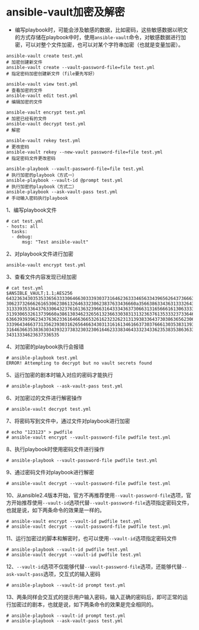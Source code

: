 ansible-vault加密及解密
===

- 编写playbook时，可能会涉及敏感的数据，比如密码，这些敏感数据以明文的方式存储在playbook中时，使用`ansible-vault`命令，对敏感数据进行加密，可以对整个文件加密，也可以对某个字符串加密（也就是变量加密）。

```
ansible-vault create test.yml                                         # 加密创建新文件
ansible-vault create --vault-password-file=file test.yml              # 指定密码加密创建新文件（file要先写好）

ansible-vault view test.yml                                           # 查看加密的文件
ansible-vault edit test.yml                                           # 编辑加密的文件

ansible-vault encrypt test.yml                                        # 加密已经有的文件
ansible-vault decrypt test.yml                                        # 解密

ansible-vault rekey test.yml                                          # 更改密码
ansible-vault rekey --new-vault password-file=file test.yml           # 指定密码文件更改密码

ansible-playbook --vault-password-file=file test.yml                  # 执行加密的playbook（方式一）
ansible-playbook --vault-id @prompt test.yml                          # 执行加密的playbook（方式二）
ansible-playbook --ask-vault-pass test.yml                            # 手动输入密码执行playbook
```

1、编写playbook文件
```
# cat test.yml
- hosts: all
  tasks:
  - debug:
      msg: "Test ansible-vault"
```

2、对playbook文件进行加密
```
ansible-vault encrypt test.yml
```

3、查看文件内容发现已经加密
```
# cat test.yml
$ANSIBLE_VAULT;1.1;AES256
64323634303535336563333064663033393037316462363334656334396562643736663839386464
3062373266626165306238613264633230623837633436660a356638633436313332643735613335
31333935336437633064323761613632396631643334363730663131656661613063333265363838
3139306532613739660a386130346232656132366330383131323637613533323733646437366331
63663939396234376362336164663665326162323262313139383364373038636562306163636362
33396434663731356239303162656466343031316161346166373037666130353831393261313530
31646366353836303439323738323032306164623338346433323433623538353863633563633266
34313334623637336535
```

4、对加密的playbook执行会报错
```
# ansible-playbook test.yml
ERROR! Attempting to decrypt but no vault secrets found
```

5、运行加密的剧本时输入对应的密码才能执行
```
# ansible-playbook --ask-vault-pass test.yml
```

6、对加密过的文件进行解密操作
```
# ansible-vault decrypt test.yml
```

7、将密码写到文件中，通过文件对playbook进行加密
```
# echo "123123" > pwdfile
# ansible-vault encrypt --vault-password-file pwdfile test.yml
```

8、执行playbook时使用密码文件进行操作
```
# ansible-playbook --vault-password-file pwdfile test.yml
```

9、通过密码文件对playbook进行解密
```
# ansible-vault decrypt --vault-password-file pwdfile test.yml
```

10、从ansible2.4版本开始，官方不再推荐使用`--vault-password-file`选项，官方开始推荐使用`--vault-id`选项代替`--vault-password-file`选项指定密码文件，也就是说，如下两条命令的效果是一样的。
```
# ansible-vault encrypt --vault-id pwdfile test.yml
# ansible-vault decrypt --vault-password-file pwdfile test.yml
```

11、运行加密过的脚本和解密时，也可以使用`--vault-id`选项指定密码文件
```
# ansible-playbook --vault-id pwdfile test.yml
# ansible-vault decrypt --vault-id pwdfile test.yml
```

12、`--vault-id`选项不仅能够代替`--vault-password-file`选项，还能够代替`--ask-vault-pass`选项，交互式的输入密码
```
# ansible-playbook --vault-id prompt test.yml
```

13、两条同样会交互式的提示用户输入密码，输入正确的密码后，即可正常的运行加密过的剧本，也就是说，如下两条命令的效果是完全相同的。
```
# ansible-playbook --vault-id prompt test.yml
# ansible-playbook --ask-vault-pass test.yml
```

